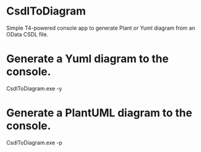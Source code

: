 # CsdlToDiagram
Simple T4-powered console app to generate Plant or Yuml diagram from an OData CSDL file.

# Generate a Yuml diagram to the console.
CsdlToDiagram.exe -y <csdlFile>

# Generate a PlantUML diagram to the console.
CsdlToDiagram.exe -p <csdlFile>

